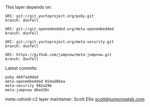 This layer depends on:

    URI: git://git.yoctoproject.org/poky.git
    branch: dunfell

    URI: git://git.openembedded.org/meta-openembedded
    branch: dunfell

    URI: git://git.yoctoproject.org/meta-security.git
    branch: dunfell

    URI: https://github.com/jumpnow/meta-jumpnow.git
    branch: dunfell

Latest commits:

    poky 4b6faa9dad
    meta-openembedded 654ad8bea
    meta-security 982a29b
    meta-jumpnow d6ed30c

meta-odroid-c2 layer maintainer: Scott Ellis <scott@jumpnowtek.com>
